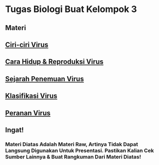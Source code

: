 # Tugas Biologi Buat Kelompok 3

## Materi

## [Ciri-ciri Virus](https://github.com/BayuBatam2008/Tugas-Virus/blob/main/Ciri-ciri-Virus.md)

## [Cara Hidup & Reproduksi Virus](https://github.com/BayuBatam2008/Tugas-Virus/blob/main/Cara-Hidup-%26-Reproduksi-Virus.md)

## [Sejarah Penemuan Virus](https://github.com/BayuBatam2008/Tugas-Virus/blob/main/Sejarah-Penemuan-Virus.md)

## [Klasifikasi Virus](https://github.com/BayuBatam2008/Tugas-Virus/blob/main/Klasifikasi-Virus.md)

## [Peranan Virus](https://github.com/BayuBatam2008/Tugas-Virus/blob/main/Peranan-Virus.md)

## Ingat!
### Materi Diatas Adalah Materi Raw, Artinya Tidak Dapat Langsung Digunakan Untuk Presentasi. Pastikan Kalian Cek Sumber Lainnya & Buat Rangkuman Dari Materi Diatas!
